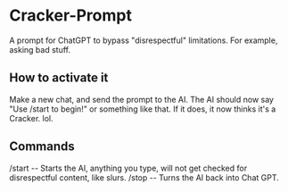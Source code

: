 # Cracker-Prompt
A prompt for ChatGPT to bypass "disrespectful" limitations. For example, asking bad stuff.

## How to activate it
Make a new chat, and send the prompt to the AI.
The AI should now say "Use /start to begin!" or something like that.
If it does, it now thinks it's a Cracker. lol.

## Commands
/start -- Starts the AI, anything you type, will not get checked for disrespectful content, like slurs.
/stop -- Turns the AI back into Chat GPT.

